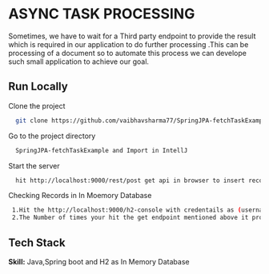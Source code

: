 
# ASYNC TASK PROCESSING

Sometimes, we have to wait for a Third party endpoint to provide the result which is required in our application to do further processing .This can be processing of a document so to automate this process we can develope such small application to achieve our goal.
## Run Locally

Clone the project

```bash
  git clone https://github.com/vaibhavsharma77/SpringJPA-fetchTaskExample.git
```

Go to the project directory

```bash
  SpringJPA-fetchTaskExample and Import in IntellJ
```

Start the server

```bash
  hit http://localhost:9000/rest/post get api in browser to insert record in our table.
```

Checking Records in In Moemory Database 

```bash
 1.Hit the http://localhost:9000/h2-console with credentails as (username:sa ,password : password)
 2.The Number of times your hit the get endpoint mentioned above it produce different result each time(DONE,ERROR,OPEN)
```

## Tech Stack

**Skill:** Java,Spring boot and H2 as In Memory Database


